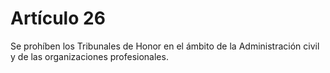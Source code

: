 # Artículo 26

Se prohíben los Tribunales de Honor en el ámbito de la Administración civil y de las organizaciones profesionales.
